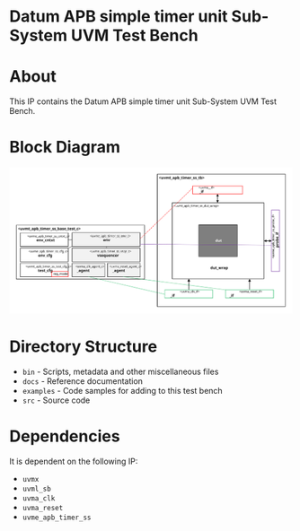 # Datum APB simple timer unit Sub-System UVM Test Bench


# About
This IP contains the Datum APB simple timer unit Sub-System UVM Test Bench.

# Block Diagram
![alt text](./docs/tb_block_diagram.svg "APB simple timer unit Sub-System UVM Test Bench Block Diagram")

# Directory Structure
* `bin` - Scripts, metadata and other miscellaneous files
* `docs` - Reference documentation
* `examples` - Code samples for adding to this test bench
* `src` - Source code


# Dependencies
It is dependent on the following IP:

* `uvmx`
* `uvml_sb`
* `uvma_clk`
* `uvma_reset`
* `uvme_apb_timer_ss`